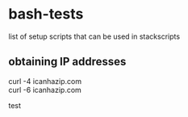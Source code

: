 # bash-tests

list of setup scripts that can be used in stackscripts

## obtaining IP addresses

curl -4 icanhazip.com  
curl -6 icanhazip.com

test
